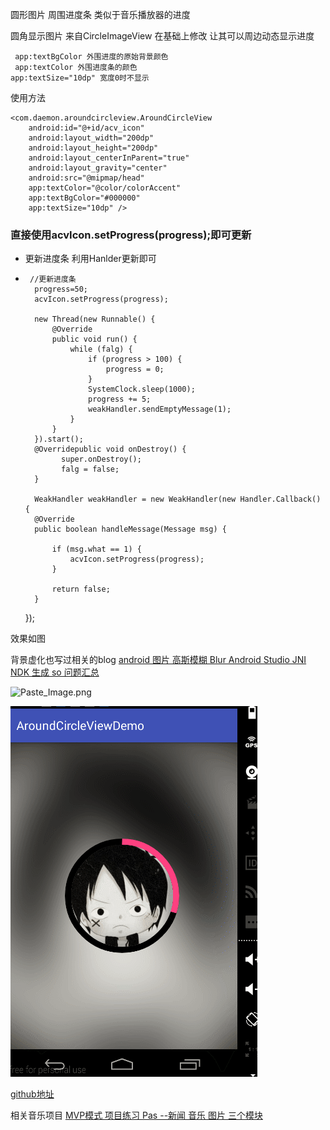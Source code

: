 圆形图片 周围进度条 类似于音乐播放器的进度

圆角显示图片 来自CircleImageView 在基础上修改 让其可以周边动态显示进度

     app:textBgColor 外围进度的原始背景颜色 
     app:textColor 外围进度条的颜色 
    app:textSize="10dp" 宽度0时不显示
    
使用方法

    <com.daemon.aroundcircleview.AroundCircleView
        android:id="@+id/acv_icon"
        android:layout_width="200dp"
        android:layout_height="200dp"
        android:layout_centerInParent="true"
        android:layout_gravity="center"
        android:src="@mipmap/head"
        app:textColor="@color/colorAccent"
        app:textBgColor="#000000"
        app:textSize="10dp" />


  ### 直接使用acvIcon.setProgress(progress);即可更新
  
 
- 更新进度条 利用Hanlder更新即可
- 
       //更新进度条
        progress=50;
        acvIcon.setProgress(progress);

        new Thread(new Runnable() {
            @Override
            public void run() {
                while (falg) {
                    if (progress > 100) {
                        progress = 0;
                    }
                    SystemClock.sleep(1000);
                    progress += 5;
                    weakHandler.sendEmptyMessage(1);
                }
            }
        }).start();
        @Overridepublic void onDestroy() {    
              super.onDestroy();    
              falg = false;
        }

        WeakHandler weakHandler = new WeakHandler(new Handler.Callback() {
        @Override
        public boolean handleMessage(Message msg) {

            if (msg.what == 1) {
                acvIcon.setProgress(progress);
            }

            return false;
        }
    });


效果如图

背景虚化也写过相关的blog 
[android 图片 高斯模糊 Blur Android Studio JNI NDK 生成 so 问题汇总](http://www.jianshu.com/p/d3ab6de52712)

![Paste_Image.png](http://upload-images.jianshu.io/upload_images/831873-b0ece0afb3cea8bc.png?imageMogr2/auto-orient/strip%7CimageView2/2/w/1240)


![GIF.gif](https://github.com/Daemon1993/AroundCircleView/blob/master/GIF.gif)

[github地址](https://github.com/Daemon1993/AroundCircleView)

相关音乐项目
[MVP模式 项目练习 Pas --新闻 音乐 图片 三个模块](http://www.jianshu.com/p/f959c5cf8218)
